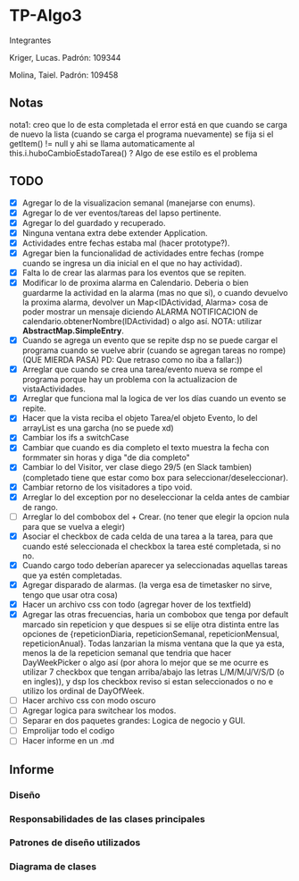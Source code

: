 # TP-Algo3

Integrantes
  
Kriger, Lucas. Padrón: 109344

Molina, Taiel. Padrón: 109458

## Notas

nota1: creo que lo de esta completada el error está en que cuando se carga de nuevo la lista (cuando se carga el programa nuevamente) se fija si el getItem() != null y ahi se llama automaticamente al this.i.huboCambioEstadoTarea() ? Algo de ese estilo es el problema

## TODO

- [X] Agregar lo de la visualizacion semanal (manejarse con enums).
- [X] Agregar lo de ver eventos/tareas del lapso pertinente.
- [X] Agregar lo del guardado y recuperado.
- [X] Ninguna ventana extra debe extender Application.
- [X] Actividades entre fechas estaba mal (hacer prototype?).
- [X] Agregar bien la funcionalidad de actividades entre fechas (rompe cuando se ingresa un dia inicial en el que no hay actividad).
- [X] Falta lo de crear las alarmas para los eventos que se repiten. 
- [X] Modificar lo de proxima alarma en Calendario. Deberia o bien guardarme la actividad en la alarma (mas no que si), o cuando devuelvo la proxima alarma, devolver
un Map<IDActividad, Alarma> cosa de poder mostrar un mensaje diciendo ALARMA NOTIFICACION de calendario.obtenerNombre(IDActividad) o algo así.
NOTA: utilizar **AbstractMap.SimpleEntry**.
- [X] Cuando se agrega un evento que se repite dsp no se puede cargar el programa cuando se vuelve abrir (cuando se agregan tareas no rompe) (QUE MIERDA PASA)
PD: Que retraso como no iba a fallar:))
- [X] Arreglar que cuando se crea una tarea/evento nueva se rompe el programa porque hay un problema con la actualizacion de vistaActividades.
- [X] Arreglar que funciona mal la logica de ver los días cuando un evento se repite.
- [X] Hacer que la vista reciba el objeto Tarea/el objeto Evento, lo del arrayList es una garcha (no se puede xd)
- [X] Cambiar los ifs a switchCase
- [X] Cambiar que cuando es dia completo el texto muestra la fecha con formmater sin horas y diga "de dia completo"
- [X] Cambiar lo del Visitor, ver clase diego 29/5 (en Slack tambien) (completado tiene que estar como box para seleccionar/deseleccionar).
- [X] Cambiar retorno de los visitadores a tipo void.
- [X] Arreglar lo del exception por no deseleccionar la celda antes de cambiar de rango.
- [ ] Arreglar lo del combobox del + Crear. (no tener que elegir la opcion nula para que se vuelva a elegir)
- [X] Asociar el checkbox de cada celda de una tarea a la tarea, para que cuando esté seleccionada el checkbox la tarea esté completada, si no no.
- [X] Cuando cargo todo deberían aparecer ya seleccionadas aquellas tareas que ya estén completadas.
- [X] Agregar disparado de alarmas. (la verga esa de timetasker no sirve, tengo que usar otra cosa)
- [X] Hacer un archivo css con todo (agregar hover de los textfield)
- [X] Agregar las otras frecuencias, haria un combobox que tenga por default marcado sin repeticion y que despues si se elije otra distinta entre las opciones de {repeticionDiaria, repeticionSemanal, repeticionMensual, repeticionAnual}. Todas lanzarian la misma ventana que la que ya esta, menos la de la repeticion semanal que tendria que hacer DayWeekPicker o algo así (por ahora lo mejor que se me ocurre es utilizar 7 checkbox que tengan arriba/abajo las letras L/M/M/J/V/S/D (o en ingles)), y dsp los checkbox reviso si estan seleccionados o no e utilizo los ordinal de DayOfWeek.
- [ ] Hacer archivo css con modo oscuro
- [ ] Agregar logica para switchear los modos.
- [ ] Separar en dos paquetes grandes: Logica de negocio y GUI.
- [ ] Emprolijar todo el codigo
- [ ] Hacer informe en un .md

## Informe

### Diseño



### Responsabilidades de las clases principales




### Patrones de diseño utilizados



### Diagrama de clases
